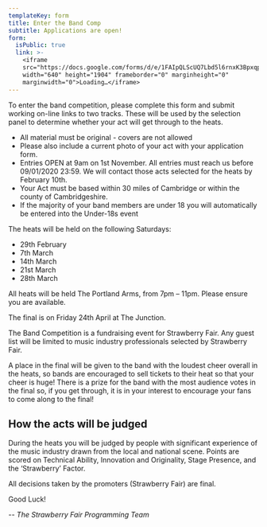 ```yaml
---
templateKey: form
title: Enter the Band Comp
subtitle: Applications are open!
form:
  isPublic: true
  link: >-
    <iframe
    src="https://docs.google.com/forms/d/e/1FAIpQLScUQ7Lbd5l6rnxK3Bpxqp9t5_6aX9yQR6KiCCDsC3ODXk6aPw/viewform?embedded=true"
    width="640" height="1904" frameborder="0" marginheight="0"
    marginwidth="0">Loading…</iframe>
---
```

To enter the band competition, please complete this form and submit working on-line links to two tracks. These will be used by the selection panel to determine whether your act will get through to the heats.

* All material must be original - covers are not allowed
* Please also include a current photo of your act with your application form.
* Entries OPEN at 9am on 1st November. All entries must reach us before 09/01/2020 23:59. We will contact those acts selected for the heats by February 10th.
* Your Act must be based within 30 miles of Cambridge or within the county of Cambridgeshire.
* If the majority of your band members are under 18 you will automatically be entered into the Under-18s event

The heats will be held on the following Saturdays:

* 29th February
* 7th March
* 14th March
* 21st March
* 28th March

All heats will be held The Portland Arms, from 7pm – 11pm. Please ensure you are available.

The final is on Friday 24th April at The Junction.

The Band Competition is a fundraising event for Strawberry Fair. Any guest list will be limited to music industry professionals selected by Strawberry Fair.

A place in the final will be given to the band with the loudest cheer overall in the heats, so bands are encouraged to sell tickets to their heat so that your cheer is huge! There is a prize for the band with the most audience votes in the final so, if you get through, it is in your interest to encourage your fans to come along to the final!

## How the acts will be judged

During the heats you will be judged by people with significant experience of the music industry drawn from the local and national scene. Points are scored on Technical Ability, Innovation and Originality, Stage Presence, and the ‘Strawberry’ Factor.

All decisions taken by the promoters (Strawberry Fair) are final.

Good Luck!

_\-- The Strawberry Fair Programming Team_
